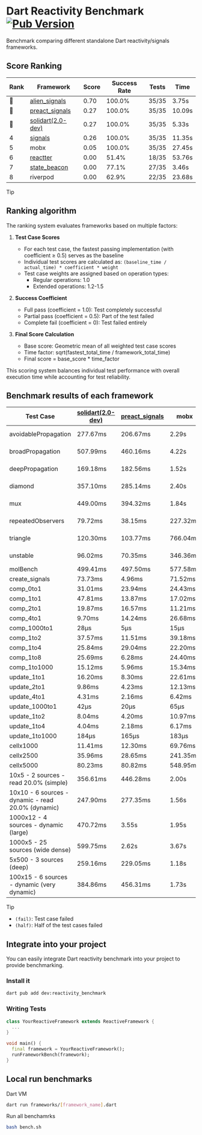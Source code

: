 # Dart Reactivity Benchmark [![Pub Version](https://img.shields.io/pub/v/reactivity_benchmark)](https://pub.dev/packages/reactivity_benchmark)

Benchmark comparing different standalone Dart reactivity/signals frameworks.

## Score Ranking

<!-- ranking start -->
| Rank | Framework | Score | Success Rate | Tests | Time |
|------|-----------|-------|--------------|-------|------|
| 🥇 | [alien_signals](https://github.com/medz/alien-signals-dart) | 0.70 | 100.0% | 35/35 | 3.75s |
| 🥈 | [preact_signals](https://pub.dev/packages/preact_signals) | 0.27 | 100.0% | 35/35 | 10.09s |
| 🥉 | [solidart(2.0-dev)](https://github.com/nank1ro/solidart/tree/dev) | 0.27 | 100.0% | 35/35 | 5.33s |
| 4 | [signals](https://github.com/rodydavis/signals.dart) | 0.26 | 100.0% | 35/35 | 11.35s |
| 5 | mobx | 0.05 | 100.0% | 35/35 | 27.45s |
| 6 | [reactter](https://github.com/2devs-team/reactter) | 0.00 | 51.4% | 18/35 | 53.76s |
| 7 | [state_beacon](https://github.com/jinyus/dart_beacon) | 0.00 | 77.1% | 27/35 | 3.46s |
| 8 | riverpod | 0.00 | 62.9% | 22/35 | 23.68s |

<!-- ranking end -->

> [!TIP]
> ## Ranking algorithm
>
> The ranking system evaluates frameworks based on multiple factors:
>
> 1. **Test Case Scores**
>    - For each test case, the fastest passing implementation (with coefficient ≥ 0.5) serves as the baseline
>    - Individual test scores are calculated as: `(baseline_time / actual_time) * coefficient * weight`
>    - Test case weights are assigned based on operation types:
>      - Regular operations: 1.0
>      - Extended operations: 1.2-1.5
>
> 2. **Success Coefficient**
>    - Full pass (coefficient = 1.0): Test completely successful
>    - Partial pass (coefficient = 0.5): Part of the test failed
>    - Complete fail (coefficient = 0): Test failed entirely
>
> 3. **Final Score Calculation**
>    - Base score: Geometric mean of all weighted test case scores
>    - Time factor: sqrt(fastest_total_time / framework_total_time)
>    - Final score = base_score * time_factor
>
> This scoring system balances individual test performance with overall execution time while accounting for test reliability.

## Benchmark results of each framework

<!-- test-case start -->
| Test Case | [solidart(2.0-dev)](https://github.com/nank1ro/solidart/tree/dev) | [preact_signals](https://pub.dev/packages/preact_signals) | mobx | [alien_signals](https://github.com/medz/alien-signals-dart) | [reactter](https://github.com/2devs-team/reactter) | [signals](https://github.com/rodydavis/signals.dart) | [state_beacon](https://github.com/jinyus/dart_beacon) | riverpod |
|---|---|---|---|---|---|---|---|---|
| avoidablePropagation | 277.67ms | 206.67ms | 2.29s | 188.61ms | 1.25s | 211.40ms | 153.42ms (fail) | 1.43s |
| broadPropagation | 507.99ms | 460.16ms | 4.22s | 364.40ms | 4.99s | 467.72ms | 6.42ms (fail) | 90.54ms (fail) |
| deepPropagation | 169.18ms | 182.56ms | 1.52s | 123.46ms | 4.00s | 181.77ms | 141.06ms (fail) | 2.13s (fail) |
| diamond | 357.10ms | 285.14ms | 2.40s | 244.44ms | 14.03s (fail) | 291.71ms | 195.44ms (fail) | 3.13s (fail) |
| mux | 449.00ms | 394.32ms | 1.84s | 385.03ms | 1.02s | 420.47ms | 196.98ms (fail) | 590.01ms (fail) |
| repeatedObservers | 79.72ms | 38.15ms | 227.32ms | 45.88ms | 9.74s | 46.86ms | 53.77ms (fail) | 417.66ms (fail) |
| triangle | 120.30ms | 103.77ms | 766.04ms | 85.84ms | 4.52s | 104.94ms | 80.88ms (fail) | 999.87ms (fail) |
| unstable | 96.02ms | 70.35ms | 346.36ms | 61.90ms | 7.64s | 72.08ms | 347.59ms (fail) | 634.61ms (fail) |
| molBench | 499.41ms | 497.50ms | 577.58ms | 496.63ms | 5.90s | 495.59ms | 902μs | 12.53ms |
| create_signals | 73.73ms | 4.96ms | 71.52ms | 24.73ms | 13.34ms | 31.80ms | 60.86ms | 27.07ms |
| comp_0to1 | 31.01ms | 23.94ms | 24.43ms | 9.51ms | 13.68ms | 13.77ms | 55.35ms | 14.05ms |
| comp_1to1 | 47.81ms | 13.87ms | 17.02ms | 4.93ms | 99.56ms | 29.74ms | 55.83ms | 22.68ms |
| comp_2to1 | 19.87ms | 16.57ms | 11.21ms | 2.70ms | 72.37ms | 10.14ms | 38.12ms | 24.15ms |
| comp_4to1 | 9.70ms | 14.24ms | 26.68ms | 8.18ms | 85.23ms | 2.19ms | 17.40ms | 6.45ms |
| comp_1000to1 | 28μs | 5μs | 15μs | 4μs | 59.32ms | 5μs | 42μs | 3μs |
| comp_1to2 | 37.57ms | 11.51ms | 39.18ms | 10.02ms | 66.89ms | 21.43ms | 46.07ms | 11.62ms |
| comp_1to4 | 25.84ms | 29.04ms | 22.20ms | 12.61ms | 99.18ms | 10.30ms | 44.60ms | 27.36ms |
| comp_1to8 | 25.69ms | 6.28ms | 24.40ms | 5.34ms | 116.37ms | 6.95ms | 44.25ms | 4.98ms |
| comp_1to1000 | 15.12ms | 5.96ms | 15.34ms | 3.87ms | 47.90ms | 4.67ms | 38.71ms | 4.50ms |
| update_1to1 | 16.20ms | 8.30ms | 22.61ms | 9.02ms | 9.25ms | 6.10ms | 86.97ms |
| update_2to1 | 9.86ms | 4.23ms | 12.13ms | 2.66ms | 4.57ms | 3.42ms | 44.05ms |
| update_4to1 | 4.31ms | 2.16ms | 6.42ms | 1.36ms | 2.31ms | 1.68ms | 20.91ms |
| update_1000to1 | 42μs | 20μs | 65μs | 13μs | 27μs | 17μs | 194μs |
| update_1to2 | 8.04ms | 4.20ms | 10.97ms | 3.80ms | 4.83ms | 3.18ms | 44.42ms |
| update_1to4 | 4.04ms | 2.18ms | 6.17ms | 1.38ms | 2.28ms | 1.55ms | 20.96ms |
| update_1to1000 | 184μs | 165μs | 183μs | 42μs | 49μs | 372μs | 96μs |
| cellx1000 | 11.41ms | 12.30ms | 69.76ms | 7.43ms | 9.98ms | 5.84ms |
| cellx2500 | 35.96ms | 28.65ms | 241.35ms | 20.94ms | 37.92ms | 27.88ms |
| cellx5000 | 80.23ms | 80.82ms | 548.95ms | 49.15ms | 86.63ms | 74.78ms |
| 10x5 - 2 sources - read 20.0% (simple) | 356.61ms | 446.28ms | 2.00s | 234.03ms | 510.62ms | 252.21ms | 2.30s |
| 10x10 - 6 sources - dynamic - read 20.0% (dynamic) | 247.90ms | 277.35ms | 1.56s | 183.00ms | 280.39ms | 202.42ms | 1.51s (partial) |
| 1000x12 - 4 sources - dynamic (large) | 470.72ms | 3.55s | 1.95s | 287.22ms | 3.71s | 344.88ms | 2.61s (partial) |
| 1000x5 - 25 sources (wide dense) | 599.75ms | 2.62s | 3.67s | 419.77ms | 3.56s | 494.37ms | 4.29s |
| 5x500 - 3 sources (deep) | 259.16ms | 229.05ms | 1.18s | 190.81ms | 225.16ms | 204.55ms | 1.38s |
| 100x15 - 6 sources - dynamic (very dynamic) | 384.86ms | 456.31ms | 1.73s | 266.02ms | 481.70ms | 258.16ms | 1.79s (partial) |

<!-- test-case end -->

> [!TIP]
> - `(fail)`: Test case failed
> - `(half)`: Half of the test cases failed

## Integrate into your project

You can easily integrate Dart reactivity benchmark into your project to provide benchmarking.

### Install it

```bash
dart pub add dev:reactivity_benchmark
```

### Writing Tests

```dart
class YourReactiveFramework extends ReactiveFramework {
  ...
}

void main() {
  final framework = YourReactiveFramework();
  runFrameworkBench(framework);
}
```

## Local run benchmarks

Dart VM
```bash
dart run frameworks/[framework_name].dart
```

Run all benchamrks
```bash
bash bench.sh
```
